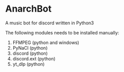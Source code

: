 # AnarchBot
A music bot for discord written in Python3

The following modules needs to be installed manually:
  1. FFMPEG (python and windows)
  2. PyNaCl (python)
  3. discord (python)
  4. discord.ext (python)
  5. yt_dlp (python)

